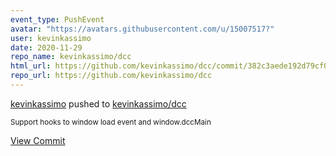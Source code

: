 ```yaml
---
event_type: PushEvent
avatar: "https://avatars.githubusercontent.com/u/15007517?"
user: kevinkassimo
date: 2020-11-29
repo_name: kevinkassimo/dcc
html_url: https://github.com/kevinkassimo/dcc/commit/382c3aede192d79cf0593f87aba56ce4fa23e94c
repo_url: https://github.com/kevinkassimo/dcc
---
```


<a href='https://github.com/kevinkassimo' target='_blank'>kevinkassimo</a> pushed to <a href='https://github.com/kevinkassimo/dcc' target='_blank'>kevinkassimo/dcc</a>

<small>Support hooks to window load event and window.dccMain</small>

<a href='https://github.com/kevinkassimo/dcc/commit/382c3aede192d79cf0593f87aba56ce4fa23e94c' target='_blank'>View Commit</a>